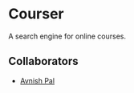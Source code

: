 # Courser

A search engine for online courses.

## Collaborators
* [Avnish Pal](https://www.github.com/avnish98)

